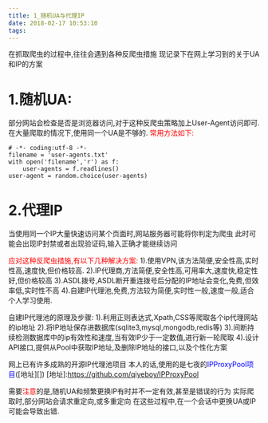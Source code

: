 ```yaml
---
title: 1_随机UA与代理IP
date: 2018-02-17 10:53:10
tags:
---
```

在抓取爬虫的过程中,往往会遇到各种反爬虫措施
现记录下在网上学习到的关于UA和IP的方案
  

<!--more-->
# 1.随机UA:
部分网站会检查是否是浏览器访问,对于这种反爬虫策略加上User-Agent访问即可.
在大量爬取的情况下,使用同一个UA是不够的.
<font color="red">常用方法如下:</font>
```
# -*- coding:utf-8 -*-
filename = 'user-agents.txt'
with open('filename','r') as f:
	user-agents = f.readlines()
user-agent = random.choice(user-agents)
```

# 2.代理IP
当使用同一个IP大量快速访问某个页面时,网站服务器可能将你判定为爬虫
此时可能会出现IP封禁或者出现验证码,输入正确才能继续访问

<font color="red">应对这种反爬虫措施,有以下几种解决方案:</font>
1).使用VPN,该方法简便,安全性高,实时性高,速度快,但价格较高.
2).IP代理商,方法简便,安全性高,可用率大,速度快,稳定性好,但价格较高
3).ASDL拨号,ASDL断开重连拨号后分配的IP地址会变化,免费,但效率低,实时性不高
4).自建IP代理池,免费,方法较为简便,实时性一般,速度一般,适合个人学习使用.

自建IP代理池的原理及步骤:
1).利用正则表达式,Xpath,CSS等爬取各个ip代理网站的ip地址
2).将IP地址保存进数据库(sqlite3,mysql,mongodb,redis等)
3).间断持续检测数据库中的ip有效性和速度,当有效IP少于一定数值,进行新一轮爬取
4).设计API接口,提供从Pool中获取IP地址,及删除IP地址的接口,以及个性化方案

网上已有许多成熟的开源IP代理池项目
本人的话,使用的是七夜的<font color='blue'>IPProxyPool项目</font>([地址][])
[地址]:https://github.com/qiyeboy/IPProxyPool

需要<font color="red">注意</font>的是,随机UA和频繁更换IP有时并不一定有效,甚至是错误的行为
实际爬取时,部分网站会请求重定向,或多重定向
在这些过程中,在一个会话中更换UA或IP可能会导致出错.


